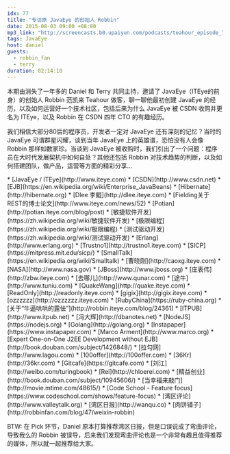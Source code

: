 ```yaml
---
idx: 77
title: "专访原 JavaEye 的创始人 Robbin"
date: 2015-08-03 09:00 +08:00
mp3_link: "http://screencasts.b0.upaiyun.com/podcasts/teahour_episode_77.m4a"
tags: JavaEye
host: daniel
guests:
  - robbin_fan
  - terry
duration: 02:14:10
---
```


本期由消失了一年多的 Daniel 和 Terry 共同主持，邀请了 JavaEye（ITEye的前身）的创始人 Robbin 范凯来 Teahour 做客，聊一聊他最初创建 JavaEye 的经历，以及如何运营好一个技术社区，包括后来为什么 JavaEye 被 CSDN 收购并更名为 ITEye，以及 Robbin 在 CSDN 四年 CTO 的有趣经历。

我们相信大部分80后的程序员，开发者一定对 JavaEye 还有深刻的记忆？当时的 JavaEye 可谓群星闪耀，谈到当年 JavaEye 上的英雄谱，恐怕没有人会像 Robbin 那样如数家珍。当谈到 JavaEye 被收购时，我们引出了一个问题：程序员在大时代发展契机中如何自处？其他还包括 Robbin 对技术趋势的判断，以及如何搭建团队，做产品，运营等方面的精彩分享...

<section class="notes" markdown="1">
* [JavaEye / ITEye](http://www.iteye.com)
* [CSDN](http://www.csdn.net)
* [EJB](https://en.wikipedia.org/wiki/Enterprise_JavaBeans)
* [Hibernate](http://hibernate.org)
* [Dlee 李鲲](http://dlee.iteye.com)
* [Fielding关于REST的博士论文](http://www.iteye.com/news/52)
* [Potian](http://potian.iteye.com/blog/post)
* [敏捷软件开发](https://zh.wikipedia.org/wiki/敏捷软件开发)
* [极限编程](https://zh.wikipedia.org/wiki/极限编程)
* [测试驱动开发](https://zh.wikipedia.org/wiki/测试驱动开发)
* [Erlang](http://www.erlang.org)
* [Trustno1](http://trustno1.iteye.com)
* [SICP](https://mitpress.mit.edu/sicp/)
* [SmallTalk](https://en.wikipedia.org/wiki/Smalltalk)
* [曹晓刚](http://caoxg.iteye.com)
* [NASA](http://www.nasa.gov)
* [JBoss](http://www.jboss.org)
* [庄表伟](http://zbw.iteye.com)
* [去哪儿](http://www.qunar.com)
* [途牛](http://www.tuniu.com)
* [QuakeWang](http://quake.iteye.com)
* [ReadOnly](http://readonly.iteye.com)
* [gigix](http://gigix.iteye.com)
* [ozzzzzz](http://ozzzzzz.iteye.com)
* [RubyChina](https://ruby-china.org)
* [关于“牛逼哄哄的露怯”](http://robbin.iteye.com/blog/24361)
* [ITPUB](http://www.itpub.net)
* [冯大辉](http://dbanotes.net)
* [NodeJS](https://nodejs.org)
* [Golang](http://golang.org)
* [Instapaper](https://www.instapaper.com)
* [Marco Arment](http://www.marco.org)
* [Expert One-on-One J2EE Development without EJB](http://book.douban.com/subject/1426848/)
* [拉勾网](http://www.lagou.com)
* [100offer](http://100offer.com)
* [36Kr](http://36kr.com)
* [Gitcafe](https://gitcafe.com)
* [刘江](http://weibo.com/turingbook)
* [Rei](http://chloerei.com)
* [精益创业](http://book.douban.com/subject/10945606/)
* [当幸福来敲门](http://movie.mtime.com/48615/)
* [Code School - Feature focus](https://www.codeschool.com/shows/feature-focus)
* [湾区评论](http://www.valleytalk.org)
* [湾区日报](http://wanqu.co)
* [肉饼铺子](http://robbinfan.com/blog/47/weixin-robbin)
</section>

BTW: 在 Pick 环节，Daniel 原本打算推荐湾区日报，但是口误说成了弯曲评论，导致我么的 Robbin 被误导，后来我们发现弯曲评论也是一个非常有趣且值得推荐的媒体，所以就一起推荐给大家。

